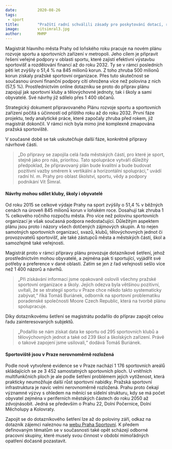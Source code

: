 ```yaml
---
date:         2020-08-26
tags:         
 - sport
title:        "Pražští radní schválili zásady pro poskytování dotací, rozdělování peněz bude transparentnější"
image: 	      vitsimral3.jpg
author:       MHMP
---
```


Magistrát hlavního města Prahy od loňského roku pracuje na novém plánu rozvoje sportu a sportovních zařízení v metropoli. Jeho cílem je připravit řešení veřejné podpory v oblasti sportu, které zajistí efektivní výstavbu sportovišť a rozdělování financí až do roku 2032. Ty se v rámci posledních pěti let zvýšily o 51,4 % na 845 milionů korun. Z toho zhruba 500 milionů korun získaly pražské sportovní organizace. Přes tuto skutečnost se současnou úrovní finanční podpory cítí ohrožena více než polovina z nich (57,5 %). Prostřednictvím online dotazníku se proto do příprav plánu zapojují jak sportovní kluby a tělovýchovné jednoty, tak i školy a sami obyvatelé. Své návrhy již sdílelo přes 1 400 občanů.

Strategický dokument připravovaného Plánu rozvoje sportu a sportovních zařízení počítá s účinností od příštího roku až do roku 2032. První fáze projektu, tedy analytické práce, které započaly zhruba před rokem, již magistrát dokončil. V rámci nich byla mimo jiné komplexně zmapována pražská sportoviště.

V současné době se tak uskutečňuje další fáze, konkrétně přípravy návrhové části. 

> „Do přípravy se zapojila celá řada městských částí, pro které je sport, stejně jako pro nás, prioritou. Tato spolupráce vytváří důležitý předpoklad, že připravovaný plán bude kvalitní a bude budovat pozitivní vazby směrem k vertikální a horizontální spolupráci,“ uvádí radní hl. m. Prahy pro oblast školství, sportu, vědy a podpory podnikání Vít Šimral.

#### Návrhy mohou sdílet kluby, školy i obyvatelé

Od roku 2015 se celkové výdaje Prahy na sport zvýšily o 51,4 % v běžných cenách na úroveň 845 milionů korun v loňském roce. Dosahují tak zhruba 1 % celkového ročního rozpočtu města. Pro více než polovinu sportovních organizací je však současná podpora nedostačující. Důležitým aspektem plánu jsou proto i názory všech dotčených zájmových skupin. A to nejen samotných sportovních organizací, svazů, klubů, tělovýchovných jednot či provozovatelů sportovišť, ale také zástupců města a městských částí, škol a samozřejmě také veřejnosti.

Magistrát proto v rámci přípravy plánu provozuje dotazníkové šetření, jehož prostřednictvím mohou obyvatelé, a zejména pak ti sportující, vyjádřit své potřeby a preference v dané oblasti. Zatím se jen z řad veřejnosti sešlo více než 1 400 názorů a návrhů.

> „Při získávání informací jsme opakovaně oslovili všechny pražské sportovní organizace a školy. Jejich odezva byla většinou pozitivní, uvítali, že se strategií sportu v Praze chce někdo takto systematicky zabývat,“ říká Tomáš Buriánek, odborník na sportovní problematiku poradenské společnosti Moore Czech Republic, která na tvorbě plánu spolupracuje.

Díky dotazníkovému šetření se magistrátu podařilo do příprav zapojit celou řadu zainteresovaných subjektů. 

> „Podařilo se nám získat data ke sportu od 295 sportovních klubů a tělovýchovných jednot a také od 239 škol a školských zařízení. Právě o takové zapojení jsme usilovali,“ dodává Tomáš Buriánek.

#### Sportoviště jsou v Praze nerovnoměrně rozložená

Podle nově vytvořené evidence se v Praze nachází 1 176 sportovních areálů skládajících se ze 3 452 samostatných sportovních ploch. U vnitřních multifunkčních ploch je ale podle šetření problémem jejich vytíženost, která prakticky neumožňuje další růst sportovní nabídky. Pražská sportovní infrastruktura je navíc velmi nerovnoměrně rozložená. Prahu proto čekají významné výzvy s ohledem na měnící se sídelní strukturu, kdy se má počet obyvatel zejména v periferních městských částech do roku 2050 až zdvojnásobit. Jedná se především o Prahu 22, Dolní Počernice, Dolní Měcholupy a Kolovraty.

Zapojit se do dotazníkového šetření lze až do poloviny září, odkaz na dotazník zájemci naleznou na [webu Praha Sportovní](https://www.survio.com/survey/d/sportvpraze). K předem definovaným tématům se v současnosti také opět scházejí odborné pracovní skupiny, které musely svou činnost v období mimořádných opatření dočasně pozastavit.
